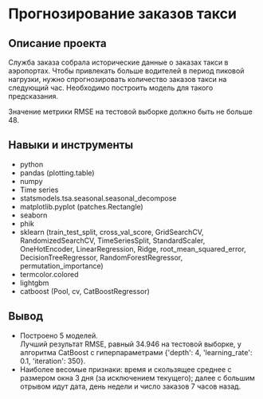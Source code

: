 # Прогнозирование заказов такси

## Описание проекта

Служба заказа собрала исторические данные о заказах такси в аэропортах. Чтобы привлекать больше водителей в период пиковой нагрузки, нужно спрогнозировать количество заказов такси на следующий час. Необходимо построить модель для такого предсказания.

Значение метрики RMSE на тестовой выборке должно быть не больше 48.

## Навыки и инструменты

* python
* pandas (plotting.table)
* numpy
* Time series
* statsmodels.tsa.seasonal.seasonal_decompose
* matplotlib.pyplot (patches.Rectangle)
* seaborn
* phik
* sklearn (train_test_split, cross_val_score, GridSearchCV, RandomizedSearchCV, TimeSeriesSplit, StandardScaler, OneHotEncoder, LinearRegression, Ridge, root_mean_squared_error, DecisionTreeRegressor, RandomForestRegressor, permutation_importance)
* termcolor.colored
* lightgbm
* catboost (Pool, cv, CatBoostRegressor)

## Вывод
* Построено 5 моделей. <br>
Лучший результат RMSE, равный 34.946 на тестовой выборке, у алгоритма CatBoost с гиперпараметрами {'depth': 4, 'learning_rate': 0.1, 'iteration': 350}.
* Наиболее весомые признаки: время и скользящее среднее с размером окна 3 дня (за исключением текущего); далее с большим отрывом идут дата, день недели и число заказов 7 часов назад.